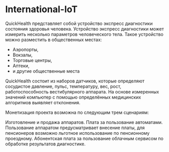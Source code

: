 # International-IoT
QuickHealth представляет собой устройство экспресс диагностики состояния здоровья человека. Устройство экспресс диагностики может измерить несколько параметров человеческого тела. Такое устройство можно разместить в общественных местах:
+ Аэропорты,  
+ Вокзалы,
+ Торговые центры,
+ Аптеки, 
+ и другие общественные места

QuickHealth состоит из наборов датчиков, которые определяют сосудистое давление, пульс, температуру, вес, рост, работоспособность вестибулярного аппарата. 
На основе измеренных значений компьютер с помощью определённых медицинских алгоритмов  выявляет отклонения.

Монетизация проекта возможна по следующим трем сценариям:

Изготовление и продажа аппаратов.
Плата за пользование автоматами. Пользование аппаратом предусматривает внесение платы, для пенсионеров возможно льготное использование по пенсионному проездному.
Абонентская плата за пользование облачным сервисом по обработке результатов диагностике.
